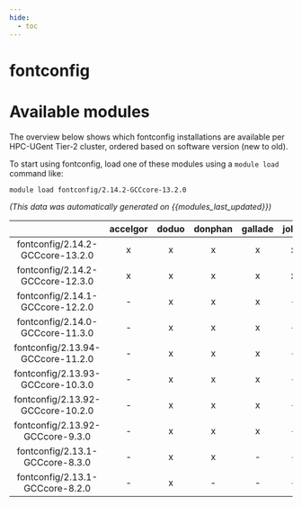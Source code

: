 ```yaml
---
hide:
  - toc
---
```


fontconfig
==========

# Available modules


The overview below shows which fontconfig installations are available per HPC-UGent Tier-2 cluster, ordered based on software version (new to old).

To start using fontconfig, load one of these modules using a `module load` command like:

```shell
module load fontconfig/2.14.2-GCCcore-13.2.0
```

*(This data was automatically generated on {{modules_last_updated}})*  

| |accelgor|doduo|donphan|gallade|joltik|shinx|skitty|
| :---: | :---: | :---: | :---: | :---: | :---: | :---: | :---: |
|fontconfig/2.14.2-GCCcore-13.2.0|x|x|x|x|x|x|x|
|fontconfig/2.14.2-GCCcore-12.3.0|x|x|x|x|x|x|x|
|fontconfig/2.14.1-GCCcore-12.2.0|-|x|x|x|-|x|-|
|fontconfig/2.14.0-GCCcore-11.3.0|-|x|x|x|-|x|-|
|fontconfig/2.13.94-GCCcore-11.2.0|-|x|x|x|-|-|-|
|fontconfig/2.13.93-GCCcore-10.3.0|-|x|x|x|-|-|-|
|fontconfig/2.13.92-GCCcore-10.2.0|-|x|x|x|-|-|-|
|fontconfig/2.13.92-GCCcore-9.3.0|-|x|x|x|-|-|-|
|fontconfig/2.13.1-GCCcore-8.3.0|-|x|x|-|-|-|-|
|fontconfig/2.13.1-GCCcore-8.2.0|-|x|-|-|-|-|-|
